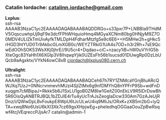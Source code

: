 ### Catalin Iordache: catalinn.iordache@gmail.com
**Lxplus**:<br/>
ssh-rsa AAAAB3NzaC1yc2EAAAADAQABAAABAQDDRGo+s33pxr7P+LNBBIa9THdMV5OqscuwhpUj9qF9e3dcfFPhWHquioHmq4MGyaXCNm80bg0HNjyM9Z7O0MDV4ULIZkTmUivAyfkTMLDpH4FdharMtzfg5e9c6E6++H5MHw2h+gHkc5rHGD3htYUD0Tr9AkbcGLmXGB0c/WEYZTRkiG1UA4s7OD+h3r2Rh+7sE9QcwEdOOhSOK53WsXKj0jhrE//9U5cr4+Dqdao+ciC+nzacy1iB+hW0uVYrIG5bXteOgc83YaHh1X6XGlp3V8IhqwpYjik0UZEsFh56b1sucsd01DUwgRp0DzLbUQcb9aAgxktx/VYkN4owC8xB ciordach@lxplus080.cern.ch

**Ultralight**:<br/>
ssh-rsa AAAAB3NzaC1yc2EAAAADAQABAAABAQCeh67h7RY1ZNMcaYGnjBluARcQWJXq7UzJ+0NNcrvnmevhMUzi4SjlZtMx6g9nfDMYhQ8nYPFrP9Sb+wdFnDxuqgm7cMBipaJ+Rkkk5b6J1SxLU1goB0ZM8Iw1GeitZ00nEkLV9R5IDrDswBh5R6OisQyANBTRJBQL1bZDJlE4rTu4yUcTrAJsZeoglaDcw330Am7GzAJeUjRDnz/i/QWwDpLBvFoukpE8WpU6tJcULwU4iq9MliJs/ORxK+zXB5m2bG+lyQTA+xwq8No6UsU6kXI3Xk7cz69gsXHpjwEg+pheIedhqOGGaaOouZpBwRsqwf4tcjVEqreccPJjsAr7 catalin@admin-1
